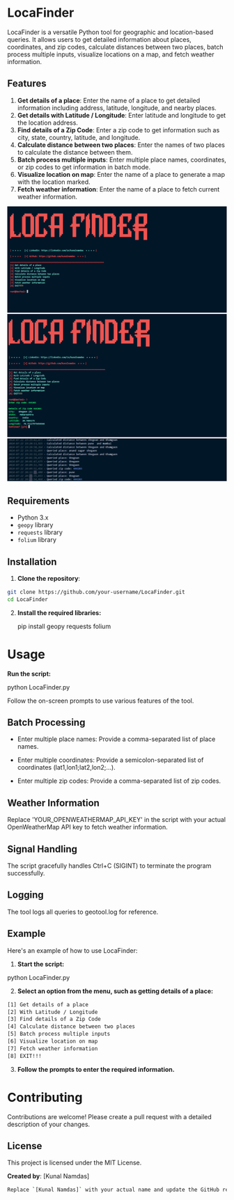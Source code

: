 # LocaFinder

LocaFinder is a versatile Python tool for geographic and location-based queries. It allows users to get detailed information about places, coordinates, and zip codes, calculate distances between two places, batch process multiple inputs, visualize locations on a map, and fetch weather information.

## Features

1. **Get details of a place**: Enter the name of a place to get detailed information including address, latitude, longitude, and nearby places.
2. **Get details with Latitude / Longitude**: Enter latitude and longitude to get the location address.
3. **Find details of a Zip Code**: Enter a zip code to get information such as city, state, country, latitude, and longitude.
4. **Calculate distance between two places**: Enter the names of two places to calculate the distance between them.
5. **Batch process multiple inputs**: Enter multiple place names, coordinates, or zip codes to get information in batch mode.
6. **Visualize location on map**: Enter the name of a place to generate a map with the location marked.
7. **Fetch weather information**: Enter the name of a place to fetch current weather information.

![IPShifter Screenshot](./image2.png)
![IPShifter Screenshot](./image1.png)
![IPShifter Screenshot](./image3.png)


## Requirements

- Python 3.x
- `geopy` library
- `requests` library
- `folium` library

## Installation

1. **Clone the repository**:

```sh
git clone https://github.com/your-username/LocaFinder.git
cd LocaFinder
```

2. **Install the required libraries:**
   
   pip install geopy requests folium

# Usage

**Run the script:**

python LocaFinder.py

Follow the on-screen prompts to use various features of the tool.

## Batch Processing

- Enter multiple place names: Provide a comma-separated list of place names.

- Enter multiple coordinates: Provide a semicolon-separated list of coordinates (lat1,lon1;lat2,lon2;...).

- Enter multiple zip codes: Provide a comma-separated list of zip codes.

## Weather Information

Replace 'YOUR_OPENWEATHERMAP_API_KEY' in the script with your actual OpenWeatherMap API key to fetch weather information.

## Signal Handling

The script gracefully handles Ctrl+C (SIGINT) to terminate the program successfully.

## Logging

The tool logs all queries to geotool.log for reference.

## Example

Here's an example of how to use LocaFinder:

1. **Start the script:**

python LocaFinder.py

2.  **Select an option from the menu, such as getting details of a place:**

```sh
[1] Get details of a place
[2] With Latitude / Longitude
[3] Find details of a Zip Code
[4] Calculate distance between two places
[5] Batch process multiple inputs
[6] Visualize location on map
[7] Fetch weather information
[8] EXIT!!!
```

3. **Follow the prompts to enter the required information.**

# Contributing

Contributions are welcome! Please create a pull request with a detailed description of your changes.

## License

This project is licensed under the MIT License.

**Created by**: [Kunal Namdas]

```sh
Replace `[Kunal Namdas]` with your actual name and update the GitHub repository URL with the correct one. This `README.md` provides a comprehensive overview of your project, including features, installation instructions, usage, and contribution guidelines.
```
